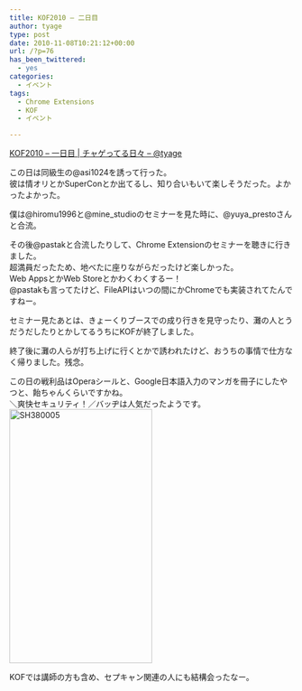 ```yaml
---
title: KOF2010 – 二日目
author: tyage
type: post
date: 2010-11-08T10:21:12+00:00
url: /?p=76
has_been_twittered:
  - yes
categories:
  - イベント
tags:
  - Chrome Extensions
  - KOF
  - イベント

---
```

<p><a href="http://tyage.sakura.ne.jp/blog/?p=71">KOF2010 – 一日目 | チャゲってる日々 &#8211; @tyage</a></p>
<p>この日は同級生の@asi1024を誘って行った。<br />
彼は情オリとかSuperConとか出てるし、知り合いもいて楽しそうだった。よかったよかった。</p>
<p>僕は@hiromu1996と@mine_studioのセミナーを見た時に、@yuya_prestoさんと合流。</p>
<p>その後@pastakと合流したりして、Chrome Extensionのセミナーを聴きに行きました。<br />
超満員だったため、地べたに座りながらだったけど楽しかった。<br />
Web AppsとかWeb Storeとかわくわくするー！<br />
@pastakも言ってたけど、FileAPIはいつの間にかChromeでも実装されてたんですねー。</p>
<p>セミナー見たあとは、きょーくりブースでの成り行きを見守ったり、灘の人とうだうだしたりとかしてるうちにKOFが終了しました。</p>
<p>終了後に灘の人らが打ち上げに行くとかで誘われたけど、おうちの事情で仕方なく帰りました。残念。</p>
<p>この日の戦利品はOperaシールと、Google日本語入力のマンガを冊子にしたやつと、飴ちゃんくらいですかね。<br />
＼爽快セキュリティ！／バッヂは人気だったようです。<br />
<a href="http://photozou.jp/photo/show/265673/55925362"><img src="http://art35.photozou.jp/pub/673/265673/photo/55925362.jpg" alt="SH380005" width="253" height="450" style="border:0" /></a></p>
<p>KOFでは講師の方も含め、セプキャン関連の人にも結構会ったなー。</p>
